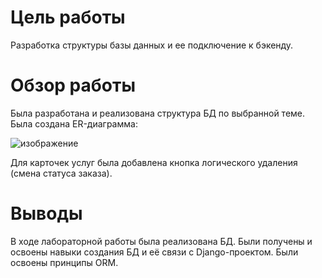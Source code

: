# Цель работы

Разработка структуры базы данных и ее подключение к бэкенду.

# Обзор работы

Была разработана и реализована структура БД по выбранной теме. Была создана ER-диаграмма:

![изображение](https://github.com/Sargeras02/RIP-WeStatsAPI/assets/38318884/3143458d-fa71-466c-9796-23f9e2185897)

Для карточек услуг была добавлена кнопка логического удаления (смена статуса заказа).

# Выводы

В ходе лабораторной работы была реализована БД. Были получены и освоены навыки создания БД и её связи с Django-проектом. Были освоены принципы ORM.
